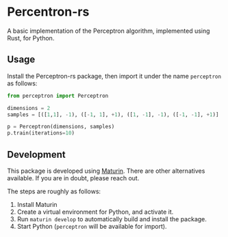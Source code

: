 # Percentron-rs

A basic implementation of the Perceptron algorithm, implemented using Rust, for Python.


## Usage
Install the Perceptron-rs package, then import it under the name `perceptron` as follows:

```python
from perceptron import Perceptron

dimensions = 2
samples = [([1,1], -1), ([-1, 1], +1), ([1, -1], -1), ([-1, -1], +1)]

p = Perceptron(dimensions, samples)
p.train(iterations=10)
```

## Development
This package is developed using [Maturin](https://github.com/PyO3/maturin). There are other alternatives available. If you are in doubt, please reach out.

The steps are roughly as follows:
1. Install Maturin
2. Create a virtual environment for Python, and activate it.
3. Run `maturin develop` to automatically build and install the package.
4. Start Python (`perceptron` will be available for import).
